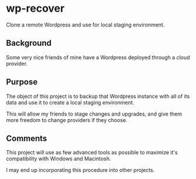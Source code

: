 # wp-recover

Clone a remote Wordpress and use for local staging environment.

## Background

Some very nice friends of mine have a Wordpress deployed through a cloud provider.

## Purpose

The object of this project is to backup that Wordpress instance with all of its data and use it to create a local staging environment.

This will allow my friends to stage changes and upgrades, and give them more freedom to change providers if they choose.

## Comments

This project will use as few advanced tools as possible to maximize it's compatibility with Windows and Macintosh.

I may end up incorporating this procedure into other projects.
